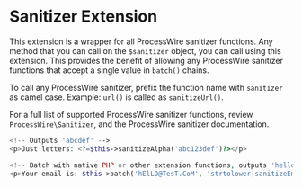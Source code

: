 
# Sanitizer Extension

This extension is a wrapper for all ProcessWire sanitizer functions. Any method that you can call on the `$sanitizer` object, you can call using this extension. This provides the benefit of allowing any ProcessWire sanitizer functions that accept a single value in `batch()` chains.

To call any ProcessWire sanitizer, prefix the function name with `sanitizer` as camel case. Example: `url()` is called as `sanitizeUrl()`.

For a full list of supported ProcessWire sanitizer functions, review `ProcessWire\Sanitizer`, and the ProcessWire sanitizer documentation.

```php
<!-- Outputs 'abcdef' -->
<p>Just letters: <?=$this->sanitizeAlpha('abc123def')?></p>

<!-- Batch with native PHP or other extension functions, outputs 'hello@test.com' -->
<p>Your email is: $this->batch('hElLO@TesT.CoM', 'strtolower|sanitizeEmail')</p>
```
